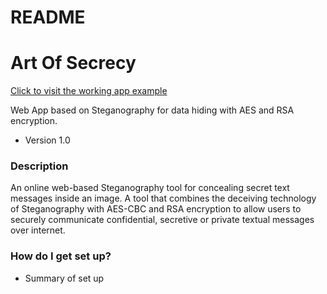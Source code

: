 # README #

# Art Of Secrecy #

[Click to visit the working app example](https://209.222.30.153:8443/Steganography/)

Web App based on Steganography for data hiding with AES and RSA encryption.
* Version
1.0

### Description ###
An online web-based Steganography tool for concealing secret text messages inside an image.
A tool that combines the deceiving technology of Steganography with AES-CBC and RSA encryption
to allow users to securely communicate confidential, secretive or private textual messages over
internet.

### How do I get set up? ###

* Summary of set up